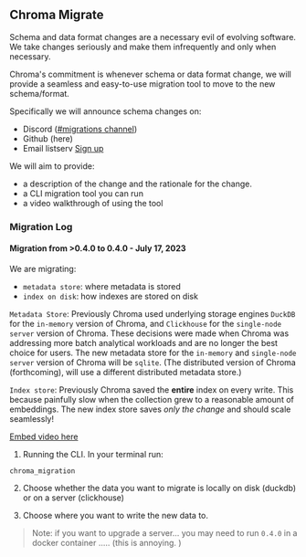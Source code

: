 ## Chroma Migrate

Schema and data format changes are a necessary evil of evolving software. We take changes seriously and make them infrequently and only when necessary.

Chroma's commitment is whenever schema or data format change, we will provide a seamless and easy-to-use migration tool to move to the new schema/format. 

Specifically we will announce schema changes on:
- Discord ([#migrations channel](https://discord.com/channels/1073293645303795742/1129286514845691975))
- Github (here)
- Email listserv [Sign up](https://airtable.com/shrHaErIs1j9F97BE)

We will aim to provide:
- a description of the change and the rationale for the change.
- a CLI migration tool you can run
- a video walkthrough of using the tool

### Migration Log

#### Migration from >0.4.0 to 0.4.0 - July 17, 2023

We are migrating:
- `metadata store`: where metadata is stored
- `index on disk`: how indexes are stored on disk

`Metadata Store`: Previously Chroma used underlying storage engines `DuckDB` for the `in-memory` version of Chroma, and `Clickhouse` for the `single-node server` version of Chroma. These decisions were made when Chroma was addressing more batch analytical workloads and are no longer the best choice for users. The new metadata store for the `in-memory` and `single-node server` version of Chroma will be `sqlite`. (The distributed version of Chroma (forthcoming), will use a different distributed metadata store.)

`Index store`: Previously Chroma saved the **entire** index on every write. This because painfully slow when the collection grew to a reasonable amount of embeddings. The new index store saves *only the change* and should scale seamlessly! 

[Embed video here]()

1. Running the CLI. In your terminal run:

```
chroma_migration
```

2. Choose whether the data you want to migrate is locally on disk (duckdb) or on a server (clickhouse)

3. Choose where you want to write the new data to. 

> Note: if you want to upgrade a server... you may need to run `0.4.0` in a docker container ..... (this is annoying. )